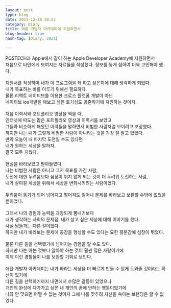 ```yaml
---
layout: post
type: blog
date: 2021-12-20 20:53
category: Diary
title: 애플 개발자 아카데미에 지원하면서
blog-header: true
hash-tag: [Diary, 2021]

---
```



POSTECH과 Apple에서 같이 하는 Apple Developer Academy에 지원하면서<br>
처음으로 타인에게 보여지는 자료들을 작성했다. 정보를 늦게 접하여 더욱 고민해야 했다.<br>
<br>
지원서를 작성하며 내가 이 프로그램을 왜 하고 싶은지에 대해 생각하게 되었다.<br>
내가 목표하는 바를 이루기 위해선 필요하다.<br>
물론 리엑트 네이티브를 이용한 크로스 플랫폼 개발이 아닌 <br>
네이티브 ios개발을 해보고 싶은 호기심도 공존하기에 지원하는 것이지.<br>
<br>
처음 이력서와 포트폴리오 영상을 찍을 때,<br>
인터넷에 떠도는 많은 포트폴리오 영상과 이력서를 보았고<br>
그들과 비슷하게 해왔던 이력들을 말하면서 비범한 사람처럼 보이려고 포장했다.<br>
하지만 나는 내가 그렇게 비범한 사람이 아니라는 것을 가장 잘 알고 있었다.<br>
만약 오늘이 내 마지막 도전일 수도 있다면<br>
내가 원하는 세상을 말하자.<br>
결국 모두 지웠다.<br>
<br>
현실을 바라보았고 받아들였다.<br>
나는 비범한 사람은 아니고 그저 목표를 가진 사람,<br>
도전에 대한 두려움보다 심장이 뛰지 않게 되는 것이 더 두려워 도전하는 사람,<br>
내가 살아갈 세상을 위해서 세상을 변화시키려는 사람이었다.<br>
<br>
두려움이 동기가 되어 넘어지고 떨어져도 일어나 문제를 바라보고 보완할 수밖에 없었을 뿐이었다.<br>
<br>
그래서 나의 경험과 능력을 과장되게 뽐내기보다<br>
내가 생각하는 사회의 문제점, 내가 살고 싶은 세상에 대해 이야기를 했다.<br>
사실 남들과는 다른 길이었다.<br>
하지만 내가 바라보는 문제에 공감을 형성할 수도 있다는 묘한 흥분감에 심장이 뛰었다.<br>
<br>
물론 다른 길을 선택했기에 넘어지는 경험을 할 수도 있다.<br>
하지만 나는 아는 것보다 알아야 하는 것이 훨씬 많은 사람이기에<br>
이제 이런 경험들이 나를 보완할 기회로 보인다.<br>
<br>
애플 개발자 아카데미는 내가 바라는 세상을 더 빠르게 만들 수 있게 도와줄 것이라는 확신이 있기에<br>
다른 길을 선택하기까지 내면에서 수많은 갈등이 있었으나<br>
개인의 완성에 다가가고 싶은 내 개인의 꿈에 반하는 행동이었기에<br>
나와 안 맞으면 어쩔 수 없는 것이지 그에 나를 맞추려 자신을 속이는 브랜딩은 할 수 없었다.<br>
